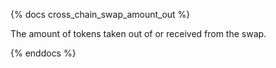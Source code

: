 {% docs cross_chain_swap_amount_out %}

The amount of tokens taken out of or received from the swap.

{% enddocs %}